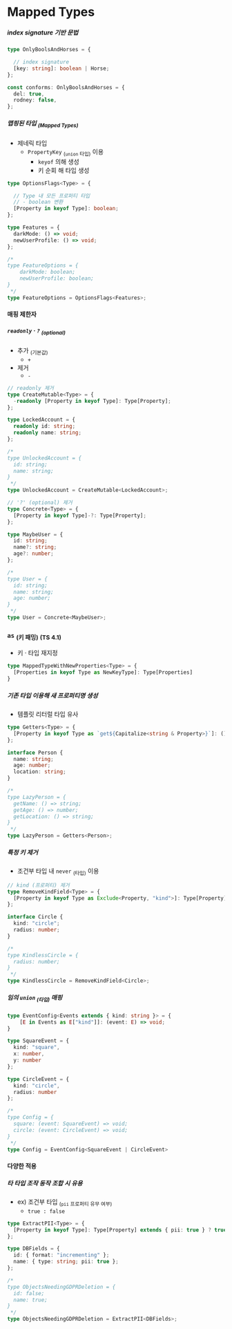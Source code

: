 Mapped Types
============

##### index signature 기반 문법
```ts
type OnlyBoolsAndHorses = {

  // index signature
  [key: string]: boolean | Horse;
};

const conforms: OnlyBoolsAndHorses = {
  del: true,
  rodney: false,
};
```

##### 맵핑된 타입 <sub>(Mapped Types)</sub>
- 제네릭 타입
  - `PropertyKey` <sub>(`union` 타입)</sub> 이용
    - `keyof` 의해 생성
    - 키 순회 해 타입 생성
```ts
type OptionsFlags<Type> = {

  // Type 내 모든 프로퍼티 타입
  // - boolean 변환
  [Property in keyof Type]: boolean;
};
```
```ts
type Features = {
  darkMode: () => void;
  newUserProfile: () => void;
};

/*
type FeatureOptions = {
    darkMode: boolean;
    newUserProfile: boolean;
}
 */
type FeatureOptions = OptionsFlags<Features>;
```

#### 매핑 제한자

##### `readonly` · `?` <sub>(optional)</sub>
- 추가 <sub>(기본값)</sub>
  - `+`
- 제거
  - `-`
```ts
// readonly 제거
type CreateMutable<Type> = {
  -readonly [Property in keyof Type]: Type[Property];
};

type LockedAccount = {
  readonly id: string;
  readonly name: string;
};

/*
type UnlockedAccount = {
  id: string;
  name: string;
}
 */
type UnlockedAccount = CreateMutable<LockedAccount>;
```
```ts
// '?' (optional) 제거
type Concrete<Type> = {
  [Property in keyof Type]-?: Type[Property];
};

type MaybeUser = {
  id: string;
  name?: string;
  age?: number;
};

/*
type User = {
  id: string;
  name: string;
  age: number;
}
 */
type User = Concrete<MaybeUser>;
```

### `as` <sub>(키 패밍)</sub> <sub>(TS 4.1)</sub>
- 키 · 타입 재지정
```ts
type MappedTypeWithNewProperties<Type> = {
  [Properties in keyof Type as NewKeyType]: Type[Properties]
}
```

##### 기존 타입 이용해 새 프로퍼티명 생성
- 템플릿 리터럴 타입 유사
```ts
type Getters<Type> = {
  [Property in keyof Type as `get${Capitalize<string & Property>}`]: () => Type[Property]
};

interface Person {
  name: string;
  age: number;
  location: string;
}

/*
type LazyPerson = {
  getName: () => string;
  getAge: () => number;
  getLocation: () => string;
}
 */
type LazyPerson = Getters<Person>;
```

##### 특정 키 제거
- 조건부 타입 내 `never` <sub>(타입)</sub> 이용
```ts
// kind (프로퍼티) 제거
type RemoveKindField<Type> = {
  [Property in keyof Type as Exclude<Property, "kind">]: Type[Property]
};

interface Circle {
  kind: "circle";
  radius: number;
}

/*
type KindlessCircle = {
  radius: number;
}
 */
type KindlessCircle = RemoveKindField<Circle>;
```

##### 임의 `union` <sub>(타입)</sub> 매핑
```ts
type EventConfig<Events extends { kind: string }> = {
    [E in Events as E["kind"]]: (event: E) => void;
}

type SquareEvent = {
  kind: "square",
  x: number,
  y: number
};

type CircleEvent = {
  kind: "circle",
  radius: number
};

/*
type Config = {
  square: (event: SquareEvent) => void;
  circle: (event: CircleEvent) => void;
}
 */
type Config = EventConfig<SquareEvent | CircleEvent>
```

#### 다양한 적용

##### 타 타입 조작 동작 조합 시 유용
- ex\) 조건부 타입 <sub>(`pii` 프로퍼티 유무 여부)</sub>
  - `true : false`
```ts
type ExtractPII<Type> = {
  [Property in keyof Type]: Type[Property] extends { pii: true } ? true : false;
};

type DBFields = {
  id: { format: "incrementing" };
  name: { type: string; pii: true };
};

/*
type ObjectsNeedingGDPRDeletion = {
  id: false;
  name: true;
}
 */
type ObjectsNeedingGDPRDeletion = ExtractPII<DBFields>;
```
